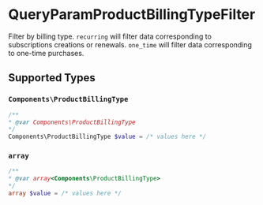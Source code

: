 # QueryParamProductBillingTypeFilter

Filter by billing type. `recurring` will filter data corresponding to subscriptions creations or renewals. `one_time` will filter data corresponding to one-time purchases.


## Supported Types

### `Components\ProductBillingType`

```php
/**
* @var Components\ProductBillingType
*/
Components\ProductBillingType $value = /* values here */
```

### `array`

```php
/**
* @var array<Components\ProductBillingType>
*/
array $value = /* values here */
```

